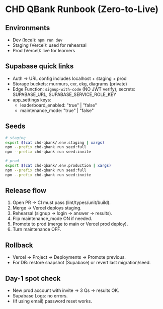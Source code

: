 # CHD QBank Runbook (Zero-to-Live)

## Environments
- Dev (local): `npm run dev`
- Staging (Vercel): used for rehearsal
- Prod (Vercel): live for learners

## Supabase quick links
- Auth → URL config includes localhost + staging + prod
- Storage buckets: murmurs, cxr, ekg, diagrams (private)
- Edge Function: `signup-with-code` (NO JWT verify), secrets: SUPABASE_URL, SUPABASE_SERVICE_ROLE_KEY
- app_settings keys:
  - leaderboard_enabled: "true" | "false"
  - maintenance_mode: "true" | "false"

## Seeds
```bash
# staging
export $(cat chd-qbank/.env.staging | xargs)
npm --prefix chd-qbank run seed:full
npm --prefix chd-qbank run seed:invite

# prod
export $(cat chd-qbank/.env.production | xargs)
npm --prefix chd-qbank run seed:full
npm --prefix chd-qbank run seed:invite
```

## Release flow
1. Open PR → CI must pass (lint/types/unit/build).
2. Merge → Vercel deploys staging.
3. Rehearsal (signup → login → answer → results).
4. Flip maintenance_mode ON if needed.
5. Promote to prod (merge to main or Vercel prod deploy).
6. Turn maintenance OFF.

## Rollback
- Vercel → Project → Deployments → Promote previous.
- For DB: restore snapshot (Supabase) or revert last migration/seed.

## Day-1 spot check
- New prod account with invite → 3 Qs → results OK.
- Supabase Logs: no errors.
- (If using email) password reset works.
